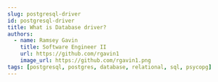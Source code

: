 ```yaml
---
slug: postgresql-driver
id: postgresql-driver
title: What is Database driver?
authors:
  - name: Ramsey Gavin
    title: Software Engineer II
    url: https://github.com/rgavin1
    image_url: https://github.com/rgavin1.png
tags: [postgresql, postgres, database, relational, sql, psycopg]
---
```



